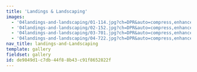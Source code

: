 ```yaml
---
title: 'Landings & Landscaping'
images:
  - '04landings-and-landscaping/01-114.jpg?ch=DPR&auto=compress,enhance,format&w=475&h=300'
  - '04landings-and-landscaping/02-152.jpg?ch=DPR&auto=compress,enhance,format&w=475&h=300'
  - '04landings-and-landscaping/03-701.jpg?ch=DPR&auto=compress,enhance,format&w=475&h=300'
  - '04landings-and-landscaping/04-722.jpg?ch=DPR&auto=compress,enhance,format&w=475&h=300'
nav_title: landings-and-Landscaping
template: gallery
fieldset: gallery
id: de9849d1-c7db-44f8-8b43-c91f8652822f
---
```

